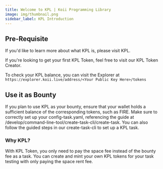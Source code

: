 ```yaml
---
title: Welcome to KPL | Koii Programming Library
image: img/thumbnail.png
sidebar_label: KPL Introduction
---
```


## Pre-Requisite

If you'd like to learn more about what KPL is, please visit KPL.

If you're looking to get your first KPL Token, feel free to visit our KPL Token Creator.

To check your KPL balance, you can visit the Explorer at `https://explorer.koii.live/address/<Your Public Key Here>/tokens`

## Use it as Bounty

If you plan to use KPL as your bounty, ensure that your wallet holds a sufficient balance of the corresponding tokens, such as FIRE. Make sure to correctly set up your config-task.yaml, referencing the guide at /develop/command-line-tool/create-task-cli/create-task. You can also follow the guided steps in our create-task-cli to set up a KPL task.

### Why KPL?

With KPL Token, you only need to pay the space fee instead of the bounty fee as a task. You can create and mint your own KPL tokens for your task testing with only paying the space rent fee.
